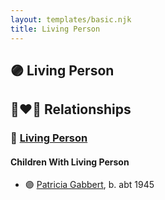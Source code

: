 ```yaml
---
layout: templates/basic.njk
title: Living Person
---
```

## 🟣 Living Person

## 👩‍❤️‍👨 Relationships

### 🔵 [Living Person](/people/9/99762472)

#### Children With Living Person
* 🟣 [Patricia Gabbert](/people/3/31898817), b. abt 1945